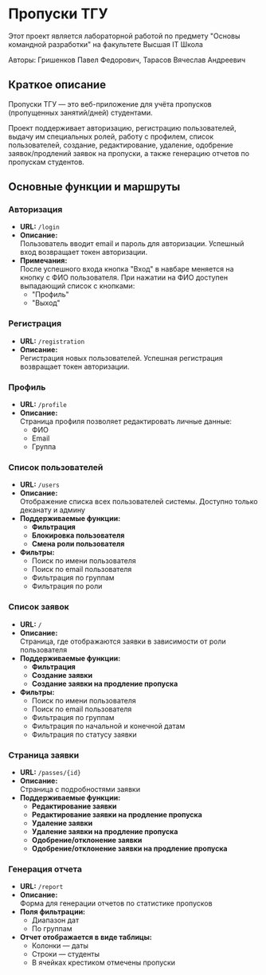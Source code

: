 # Пропуски ТГУ

Этот проект является лабораторной работой по предмету "Основы командной разработки" на факультете Высшая IT Школа

Авторы: Гришенков Павел Федорович, Тарасов Вячеслав Андреевич

## Краткое описание

Пропуски ТГУ — это веб-приложение для учёта пропусков (пропущенных занятий/дней) студентами.

Проект поддерживает авторизацию, регистрацию пользователей, выдачу им специальных ролей, работу с профилем, 
список пользователей, создание, редактирование, удаление, одобрение заявок/продлений заявок на пропуски, 
а также генерацию отчетов по пропускам студентов.

## Основные функции и маршруты

### Авторизация

- **URL:** `/login`
- **Описание:**  
  Пользователь вводит email и пароль для авторизации. Успешный вход возвращает токен авторизации.
- **Примечания:**  
  После успешного входа кнопка "Вход" в навбаре меняется на кнопку с ФИО пользователя. При нажатии на ФИО доступен выпадающий список с кнопками:
    - "Профиль"
    - "Выход"

### Регистрация

- **URL:** `/registration`
- **Описание:**  
  Регистрация новых пользователей. Успешная регистрация возвращает токен авторизации.

### Профиль

- **URL:** `/profile`
- **Описание:**  
  Страница профиля позволяет редактировать личные данные:
    - ФИО
    - Email
    - Группа

### Список пользователей

- **URL:** `/users`
- **Описание:**  
  Отображение списка всех пользователей системы. Доступно только деканату и админу
- **Поддерживаемые функции:**
    - **Фильтрация**
    - **Блокировка пользователя**
    - **Смена роли пользователя**
- **Фильтры:**
    - Поиск по имени пользователя
    - Поиск по email пользователя
    - Фильтрация по группам
    - Фильтрация по роли

### Список заявок

- **URL:** `/`
- **Описание:**  
  Страница, где отображаются заявки в зависимости от роли пользователя
- **Поддерживаемые функции:**
    - **Фильтрация**
    - **Создание заявки**
    - **Создание заявки на продление пропуска**
- **Фильтры:**
    - Поиск по имени пользователя
    - Поиск по email пользователя
    - Фильтрация по группам
    - Фильтрация по начальной и конечной датам
    - Фильтрация по статусу заявки

### Страница заявки

- **URL:** `/passes/{id}`
- **Описание:**  
  Страница с подробностями заявки
- **Поддерживаемые функции:**
    - **Редактирование заявки**
    - **Редактирование заявки на продление пропуска**
    - **Удаление заявки**
    - **Удаление заявки на продление пропуска**
    - **Одобрение/отклонение заявки**
    - **Одобрение/отклонение заявки на продление пропуска**

### Генерация отчета

- **URL:** `/report`
- **Описание:**  
  Форма для генерации отчетов по статистике пропусков
- **Поля фильтрации:**
    - Диапазон дат
    - По группам
- **Отчет отображается в виде таблицы:**
    - Колонки — даты
    - Строки — студенты
    - В ячейках крестиком отмечены пропуски